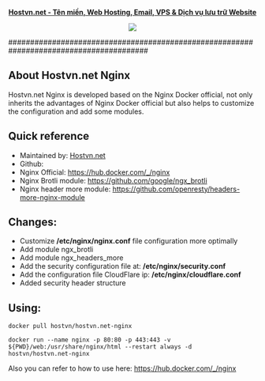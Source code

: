 
<p align="center"><strong><a href="https://hostvn.net">Hostvn.net - Tên miền, Web Hosting, Email, VPS &amp; Dịch vụ lưu trữ Website</a></strong></p>
<p align="center"> <img src="https://blog.hostvn.net/wp-content/uploads/2020/07/logo-big-2.png" /> </p>

########################################################################################

## About Hostvn.net Nginx

Hostvn.net Nginx is developed based on the Nginx Docker official, not only inherits the advantages of Nginx Docker official but also helps to customize the configuration and add some modules.

<h2>Quick reference</h2>

- Maintained by: <a href="https://hostvn.net">Hostvn.net</a>
- Github:
- Nginx Official: https://hub.docker.com/_/nginx
- Nginx Brotli module: https://github.com/google/ngx_brotli
- Nginx header more module: https://github.com/openresty/headers-more-nginx-module

<h2>Changes:</h2>

- Customize <b>/etc/nginx/nginx.conf</b> file configuration more optimally
- Add module ngx_brotli
- Add module ngx_headers_more
- Add the security configuration file at: <b>/etc/nginx/security.conf</b>
- Add the configuration file CloudFlare ip: <b>/etc/nginx/cloudflare.conf</b>
- Added security header structure

<h2>Using:</h2>

<code>docker pull hostvn/hostvn.net-nginx</code>

<code>docker run --name nginx -p 80:80 -p 443:443 -v ${PWD}/web:/usr/share/nginx/html --restart always -d hostvn/hostvn.net-nginx</code>

Also you can refer to how to use here: https://hub.docker.com/_/nginx
